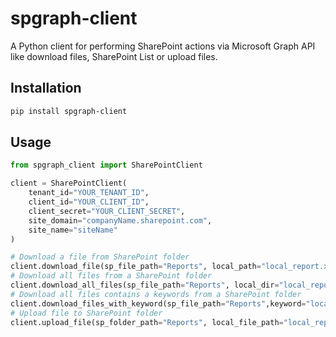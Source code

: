 # spgraph-client

A Python client for performing SharePoint actions via Microsoft Graph API like download files, SharePoint List or upload files.

## Installation
```bash
pip install spgraph-client
```

## Usage
```python
from spgraph_client import SharePointClient

client = SharePointClient(
    tenant_id="YOUR_TENANT_ID",
    client_id="YOUR_CLIENT_ID",
    client_secret="YOUR_CLIENT_SECRET",
    site_domain="companyName.sharepoint.com",
    site_name="siteName"
)

# Download a file from SharePoint folder
client.download_file(sp_file_path="Reports", local_path="local_report.xlsx")
# Download all files from a SharePoint folder
client.download_all_files(sp_file_path="Reports", local_dir="local_report")
# Download all files contains a keywords from a SharePoint folder
client.download_files_with_keyword(sp_file_path="Reports",keyword="local_report.pdf",local_dir="local_report")
# Upload file to SharePoint folder
client.upload_file(sp_folder_path="Reports", local_file_path="local_report.pdf")

```
